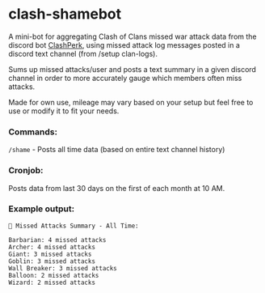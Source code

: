# clash-shamebot

A mini-bot for aggregating Clash of Clans missed war attack data from the discord bot [ClashPerk](https://github.com/clashperk/clashperk), using missed attack log messages posted in a discord text channel (from /setup clan-logs).


Sums up missed attacks/user and posts a text summary in a given discord channel in order to more accurately gauge which members often miss attacks.

Made for own use, mileage may vary based on your setup but feel free to use or modify it to fit your needs.

### Commands:
`/shame` - Posts all time data (based on entire text channel history)

### Cronjob:
Posts data from last 30 days on the first of each month at 10 AM.


### Example output:

```
🔔 Missed Attacks Summary - All Time:

‎Barbarian: 4 missed attacks
‎Archer: 4 missed attacks
‎Giant: 3 missed attacks
‎Goblin: 3 missed attacks
‎Wall Breaker: 3 missed attacks
‎Balloon: 2 missed attacks
‎Wizard: 2 missed attacks
```
